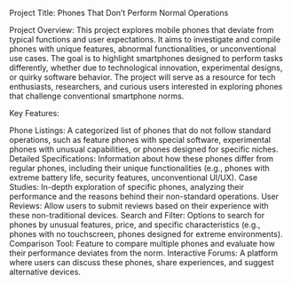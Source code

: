 Project Title:
Phones That Don’t Perform Normal Operations

Project Overview:
This project explores mobile phones that deviate from typical functions and user expectations. It aims to investigate and compile phones with unique features, abnormal functionalities, or unconventional use cases. The goal is to highlight smartphones designed to perform tasks differently, whether due to technological innovation, experimental designs, or quirky software behavior. The project will serve as a resource for tech enthusiasts, researchers, and curious users interested in exploring phones that challenge conventional smartphone norms.

Key Features:

Phone Listings: A categorized list of phones that do not follow standard operations, such as feature phones with special software, experimental phones with unusual capabilities, or phones designed for specific niches.
Detailed Specifications: Information about how these phones differ from regular phones, including their unique functionalities (e.g., phones with extreme battery life, security features, unconventional UI/UX).
Case Studies: In-depth exploration of specific phones, analyzing their performance and the reasons behind their non-standard operations.
User Reviews: Allow users to submit reviews based on their experience with these non-traditional devices.
Search and Filter: Options to search for phones by unusual features, price, and specific characteristics (e.g., phones with no touchscreen, phones designed for extreme environments).
Comparison Tool: Feature to compare multiple phones and evaluate how their performance deviates from the norm.
Interactive Forums: A platform where users can discuss these phones, share experiences, and suggest alternative devices.
